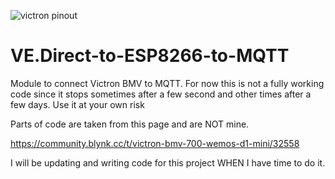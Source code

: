 ![victron pinout](https://user-images.githubusercontent.com/42915702/133002595-a9e81e5d-dcbd-4e17-8de0-89d49331e5db.png)
# VE.Direct-to-ESP8266-to-MQTT
Module to connect Victron BMV to MQTT.
For now this is not a fully working code since it stops sometimes after a few second and other times after a few days. Use it at your own risk

Parts of code are taken from this page and are NOT mine.

https://community.blynk.cc/t/victron-bmv-700-wemos-d1-mini/32558

I will be updating and writing code for this project WHEN I have time to do it.
